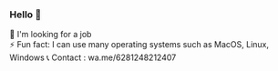 ### Hello 👋


💼  I'm looking for a job</br>
⚡   Fun fact: I can use many operating systems such as MacOS, Linux, Windows
📞  Contact : wa.me/6281248212407
